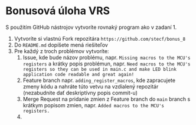 # Bonusová úloha VRS
S použitím GitHub nástrojov vytvoríte rovnaký program ako v zadaní 1.

1. Vytvoríte si vlastnú Fork repozitára `https://github.com/stecf/bonus_8`
2. Do `README.md` dopíšete mená riešiteľov 
3. Pre každý z troch problémov vytvoríte:
	1. Issue, kde bude názov problému, napr. `Missing macros to the MCU's registers` a krátky popis problémun, napr. `Need macros to the MCU's registers so they can be used in main.c and make LED blink application code readable and great again!`
	2. Feature branch napr. `adding_register_macros`, kde zapracujete zmeny kódu a nahráte túto vetvu na vzdialený repozitár (nezabudnite dať deskriptívny popis commit-u)
	3. Merge Request na pridanie zmien z Feature branch do `main` branch s krátkym popisom zmien, napr. `Added macros to the MCU's registers.`
	4. 
	